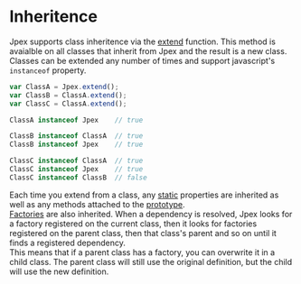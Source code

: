 Inheritence
===========
Jpex supports class inheritence via the [extend](./api/jpex/extend.md) function. This method is avaialble on all classes that inherit from Jpex and the result is a new class. Classes can be extended any number of times and support javascript's `instanceof` property.  
```javascript
var ClassA = Jpex.extend();
var ClassB = ClassA.extend();
var ClassC = ClassA.extend();

ClassA instanceof Jpex    // true

ClassB instanceof ClassA  // true
ClassB instanceof Jpex    // true

ClassC instanceof ClassA  // true
ClassC instanceof Jpex    // true
ClassC instanceof ClassB  // false
```

Each time you extend from a class, any [static](./api/jpex/extend.md#static) properties are inherited as well as any methods attached to the [prototype](./api/jpex/extend.md#prototype).  
[Factories](./api/index.md#default-factories) are also inherited. When a dependency is resolved, Jpex looks for a factory registered on the current class, then it looks for factories registered on the parent class, then that class's parent and so on until it finds a registered dependency.  
This means that if a parent class has a factory, you can overwrite it in a child class. The parent class will still use the original definition, but the child will use the new definition.  

